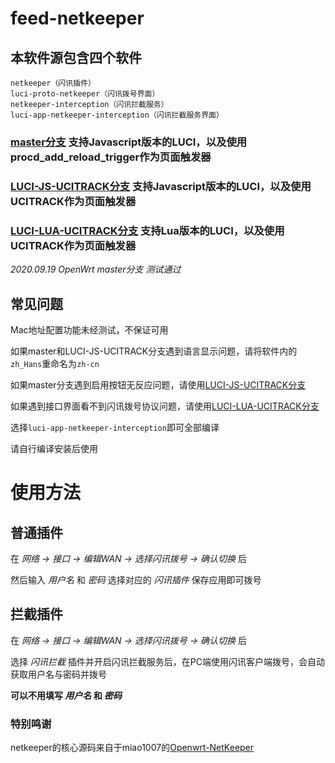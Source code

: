 # feed-netkeeper

## 本软件源包含四个软件
```
netkeeper（闪讯插件）
luci-proto-netkeeper（闪讯拨号界面）
netkeeper-interception（闪讯拦截服务）
luci-app-netkeeper-interception（闪讯拦截服务界面）
```

### [master分支](https://github.com/CCnut/feed-netkeeper/tree/master) 支持Javascript版本的LUCI，以及使用procd_add_reload_trigger作为页面触发器
### [LUCI-JS-UCITRACK分支](https://github.com/CCnut/feed-netkeeper/tree/LUCI-JS-UCITRACK) 支持Javascript版本的LUCI，以及使用UCITRACK作为页面触发器
### [LUCI-LUA-UCITRACK分支](https://github.com/CCnut/feed-netkeeper/tree/LUCI-JS-UCITRACK) 支持Lua版本的LUCI，以及使用UCITRACK作为页面触发器
_2020.09.19 OpenWrt master分支 测试通过_

## 常见问题

Mac地址配置功能未经测试，不保证可用

如果master和LUCI-JS-UCITRACK分支遇到语言显示问题，请将软件内的```zh_Hans```重命名为```zh-cn```

如果master分支遇到启用按钮无反应问题，请使用[LUCI-JS-UCITRACK分支](https://github.com/CCnut/feed-netkeeper/tree/LUCI-JS-UCITRACK)

如果遇到接口界面看不到闪讯拨号协议问题，请使用[LUCI-LUA-UCITRACK分支](https://github.com/CCnut/feed-netkeeper/tree/LUCI-JS-UCITRACK)

选择```luci-app-netkeeper-interception```即可全部编译

请自行编译安装后使用

# 使用方法

## 普通插件

在 _网络 -> 接口 -> 编辑WAN -> 选择闪讯拨号 -> 确认切换_ 后

然后输入 _用户名_ 和 _密码_ 选择对应的 _闪讯插件_ 保存应用即可拨号

## 拦截插件

在 _网络 -> 接口 -> 编辑WAN -> 选择闪讯拨号 -> 确认切换_ 后

选择 _闪讯拦截_ 插件并开启闪讯拦截服务后，在PC端使用闪讯客户端拨号，会自动获取用户名与密码并拨号

**可以不用填写 _用户名_ 和 _密码_**

### 特别鸣谢
netkeeper的核心源码来自于miao1007的[Openwrt-NetKeeper](https://github.com/miao1007/Openwrt-NetKeeper)
